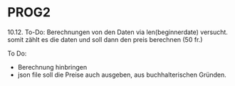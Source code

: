 # PROG2
10.12. 
To-Do: Berechnungen von den Daten via len(beginnerdate) versucht.
somit zählt es die daten und soll dann den preis berechnen (50 fr.)

To Do:
- Berechnung hinbringen
- json file soll die Preise auch ausgeben, aus buchhalterischen Gründen.